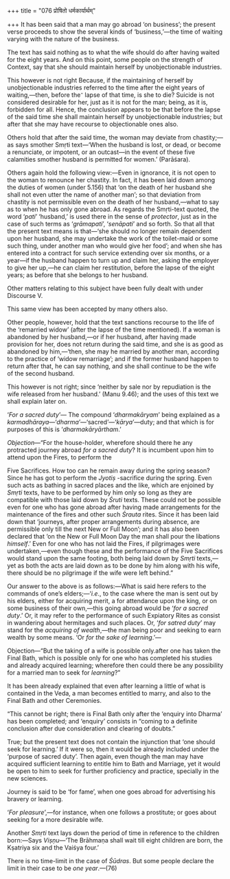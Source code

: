 +++
title = "076 प्रोषितो धर्मकार्यार्थम्"

+++
It has been said that a man may go abroad ‘on business’; the present
verse proceeds to show the several kinds of ‘business,’—the time of
waiting varying with the nature of the business.

The text has said nothing as to what the wife should do after having
waited for the eight years. And on this point, some people on the
strength of Context, say that she should maintain herself by
unobjectionable industries.

This however is not right Because, if the maintaining of herself by
unobjectionable industries referred to the time after the eight years of
waiting,—then, before the⁻ lapse of that time, is she to die? Suicide is
not considered desirable for her, just as it is not for the man; being,
as it is, forbidden for all. Hence, the conclusion appears to be that
before the lapse of the said time she shall maintain herself by
unobjectionable industries; but after that she may have recourse to
objectionable ones also.

Others hold that after the said time, the woman may deviate from
chastity;—as says smother Smṛti text—‘When the husband is lost, or dead,
or become a renunciate, or impotent, or an outcast—in the event of these
five calamities smother husband is permitted for women.’ (Parāśara).

Others again hold the following view:—Even in ignorance, it is not open
to the woman to renounce her chastity. In fact, it has been laid down
among the duties of women (under 5.156) that ‘on the death of her
husband she shall not even utter the name of another man’; so that
deviation from chastity is not permissible even on the death of her
husband,—what to say as to when he has only gone abroad. As regards the
Smṛti-text quoted, the word ‘*pati*’ ‘husband,’ is used there in the
sense of *protector*, just as in the case of such terms as
‘*grāmapati*’, ‘*senāpati*’ and so forth. So that all that the present
text means is that—‘she should no longer remain dependent upon her
husband, she may undertake the work of the toilet-maid or some such
thing, under another man who would give her food’; and when she has
entered into a contract for such service extending over six months, or a
year—if the husband happen to turn up and claim her, asking the employer
to give her up,—he can claim her restitution, before the lapse of the
eight years; as before that she belongs to her husband.

Other matters relating to this subject have been fully dealt with under
Discourse V.

This same view has been accepted by many others also.

Other people, however, hold that the text sanctions recourse to the life
of the ‘remarried widow’ (after the lapse of the time mentioned). If a
woman is abandoned by her husband,—or if her husband, after having made
provision for her, does not return during the said time, and she is as
good as abandoned by him,—‘then, she may he married by another man,
according to the practice of ‘widow remarriage’; and if the former
husband happen to return after that, he can say nothing, and she shall
continue to be the wife of the second husband.

This however is not right; since ‘neither by sale nor by repudiation is
the wife released from her husband.’ (Manu 9.46); and the uses of this
text we shall explain later on.

‘*For a sacred duty*’— The compound ‘*dharmakāryam*’ being explained as
a *karmadhāraya*—‘*dharma*’—‘sacred’—‘*kārya*’—duty; and that which is
for purposes of this is ‘*dharmakāryārtham*.’

*Objection*—“For the house-holder, wherefore should there he any
protracted journey abroad *for a sacred duty*? It is incumbent upon him
to attend upon the Fires, to perform the

Five Sacrifices. How too can he remain away during the spring season?
Since he has got to perform the *Jyotiṣ* -sacrifice during the spring.
Even such acts as bathing in sacred places and the like, which are
enjoined by *Smṛti* texts, have to be performed by him only so long as
they are compatible with those laid down by *Śruti* texts. These could
not be possible even for one who has gone abroad after having made
arrangements for the maintenance of the fires and other such *Śrauta*
rites. Since it has been laid down that ‘journeys, after proper
arrangements during absence, are permissible only till the next New or
Full Moon’; and it has also been declared that ‘on the New or Full Moon
Day the man shall pour the libations *himself*.’ Even for one who has
not laid the Fires, if pilgrimages were undertaken,—even though these
and the performance of the Five Sacrifices would stand upon the same
footing, both being laid down by *Smṛti* texts,—yet as both the acts are
laid down as to be done by him along with his wife, there should be no
pilgrimage if the wife were left behind.”

Our answer to the above is as follows:—What is said here refers to the
commands of one’s elders;—‘*i.e*., to the case where the man is sent out
by his elders, either for acquiring merit, a for attendance upon the
king, or on some business of their own,—this going abroad would be
‘*for* *a sacred duty*.’ Or, it may refer to the performance of such
Expiatory Rites as consist in wandering about hermitages and such
places. Or, ‘*for* *satred duty*’ may stand for the *acquiring of
wealth*,—the man being poor and seeking to earn wealth by some means.
‘Or *for the sake of learning*.’—

Objection—“But the taking of a wife is possible only.after one has taken
the Final Bath, which is possible only for one who has completed his
studies and already acquired learning; wherefore then could there be any
possibility for a married man to seek for *learning*?”

It has been already explained that even after learning a little of what
is contained in the Veda, a man becomes entitled to marry, and also to
the Final Bath and other Ceremonies.

“This cannot be right; there is Final Bath only after the ‘enquiry into
Dharma’ has been completed; and ‘enquiry’ consists in “coming to a
definite conclusion after due consideration and clearing of doubts.”

True; but the present text does not contain the injunction that ‘one
should seek for learning.’ If it were so, then it would be already
included under the ‘purpose of sacred duty’. Then again, even though the
man may have acquired sufficient learning to entitle him to Bath and
Marriage, yet it would be open to him to seek for further proficiency
and practice, specially in the new sciences.

Journey is said to be ‘for fame’, when one goes abroad for advertising
his bravery or learning.

‘*For pleasure*’,—for instance, when one follows a prostitute; or goes
about seeking for a more desirable wife.

Another *Smṛti* text lays down the period of time in reference to the
children born:—Says *Viṣṇu*—‘The Brāhmaṇa shall wait till eight children
are born, the Kṣatriya six and the Vaiśya four.’

There is no time-limit in the case of *Śūdras*. But some people declare
the limit in their case to be *one* *year*.—(76)


